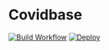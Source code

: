 # Covidbase

[![Build Workflow](https://github.com/AIMed-Team/Covidbase/actions/workflows/build.yml/badge.svg)](https://github.com/AIMed-Team/Covidbase/actions/workflows/build.yml)
[![Deploy](https://github.com/AIMed-Team/Covidbase/actions/workflows/deploy.yml/badge.svg)](https://github.com/AIMed-Team/Covidbase/actions/workflows/deploy.yml)
